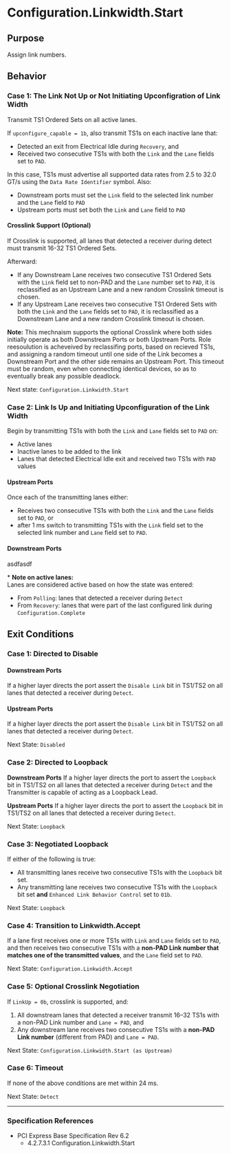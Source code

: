 # Configuration.Linkwidth.Start

## Purpose
Assign link numbers.

## Behavior

### Case 1: The Link Not Up or Not Initiating Upconfigration of Link Width

Transmit TS1 Ordered Sets on all active lanes. 

If `upconfigure_capable = 1b`, also transmit TS1s on each inactive lane that:  
- Detected an exit from Electrical Idle during `Recovery`, and
- Received two consecutive TS1s with both the `Link` and the `Lane` fields set to `PAD`.

In this case, TS1s must advertise all supported data rates from 2.5 to 32.0 GT/s using the `Data Rate Identifier` symbol. Also:
- Downstream ports must set the `Link` field to the selected link number and the `Lane` field to `PAD` 
- Upstream ports must set both the `Link` and `Lane` field to `PAD` 

#### Crosslink Support (Optional)

If Crosslink is supported, all lanes that detected a receiver during detect must transmit 16-32 TS1 Ordered Sets.

Afterward:
- If any Downstream Lane receives two consecutive TS1 Ordered Sets with the `Link` field set to non-PAD and the `Lane` number set to `PAD`, it is reclassified as an Upstream Lane and a new random Crosslink timeout is chosen.
- If any Upstream Lane receives two consecutive TS1 Ordered Sets with both the `Link` and the `Lane` fields set to `PAD`, it is reclassified as a Downstream Lane and a new random Crosslink timeout is chosen.

**Note:** This mechnaism supports the optional Crosslink where both sides initially operate as both Downstream Ports or both Upstream Ports. Role reesoulution is acheveived by reclassifing ports, based on recieved TS1s, and assigning a random timeout until one side of the Link becomes a Downstream Port and the other side remains an Upstream Port. This timeout must be random, even when connecting identical devices, so as to eventually break any possible deadlock.

Next state: `Configuration.Linkwidth.Start`

### Case 2: Link Is Up and Initiating Upconfiguration of the Link Width

Begin by transmitting TS1s with both the `Link` and `Lane` fields set to `PAD` on:  
- Active lanes  
- Inactive lanes to be added to the link
- Lanes that detected Electrical Idle exit and received two TS1s with `PAD` values

#### Upstream Ports

Once each of the transmitting lanes either:
- Receives two consecutive TS1s with both the `Link` and the `Lane` fields set to `PAD`, or
- after 1 ms
switch to transmitting TS1s with the `Link` field set to the selected link number and `Lane` field set to `PAD`.

#### Downstream Ports

asdfasdf

\* **Note on active lanes:**  
Lanes are considered active based on how the state was entered:  
- From `Polling`: lanes that detected a receiver during `Detect`  
- From `Recovery`: lanes that were part of the last configured link during `Configuration.Complete`


## Exit Conditions

### Case 1: Directed to Disable

#### Downstream Ports
If a higher layer directs the port assert the `Disable Link` bit in TS1/TS2 on all lanes that detected a receiver during `Detect`.

#### Upstream Ports
If a higher layer directs the port assert the `Disable Link` bit in TS1/TS2 on all lanes that detected a receiver during `Detect`.


Next State: `Disabled`

### Case 2: Directed to Loopback

**Downstream Ports**
If a higher layer directs the port to assert the `Loopback` bit in TS1/TS2 on all lanes that detected a receiver during `Detect` and the Transmitter is capable of acting as a Loopback Lead.

**Upstream Ports**
If a higher layer directs the port to assert the `Loopback` bit in TS1/TS2 on all lanes that detected a receiver during `Detect`.

Next State: `Loopback`

### Case 3: Negotiated Loopback
If either of the following is true:
- All transmitting lanes receive two consecutive TS1s with the `Loopback` bit set.
- Any transmitting lane receives two consecutive TS1s with the `Loopback` bit set **and** `Enhanced Link Behavior Control` set to `01b`.

Next State: `Loopback`

### Case 4: Transition to Linkwidth.Accept
If a lane first receives one or more TS1s with `Link` and `Lane` fields set to `PAD`, and then receives two consecutive TS1s with a **non-PAD Link number that matches one of the transmitted values**, and the `Lane` field set to `PAD`.

Next State: `Configuration.Linkwidth.Accept`

### Case 5: Optional Crosslink Negotiation
If `LinkUp = 0b`, crosslink is supported, and:
1. All downstream lanes that detected a receiver transmit 16–32 TS1s with a non-PAD Link number and `Lane = PAD`, and
2. Any downstream lane receives two consecutive TS1s with a **non-PAD Link number** (different from PAD) and `Lane = PAD`.

Next State: `Configuration.Linkwidth.Start (as Upstream)`

### Case 6: Timeout
If none of the above conditions are met within 24 ms.

Next State: `Detect`

---

### Specification References

- PCI Express Base Specification Rev 6.2  
  - 4.2.7.3.1 Configuration.Linkwidth.Start
